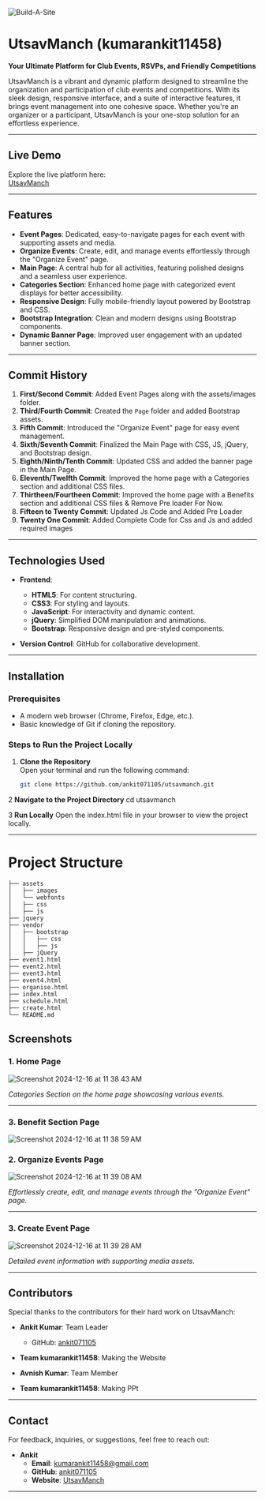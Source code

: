 ![Build-A-Site](https://i.imgur.com/nZPQ9If.png)
# **UtsavManch** (kumarankit11458)

**Your Ultimate Platform for Club Events, RSVPs, and Friendly Competitions**

UtsavManch is a vibrant and dynamic platform designed to streamline the organization and participation of club events and competitions. With its sleek design, responsive interface, and a suite of interactive features, it brings event management into one cohesive space. Whether you're an organizer or a participant, UtsavManch is your one-stop solution for an effortless experience.

---

## **Live Demo**

Explore the live platform here:  
[UtsavManch](https://utsav-manch.vercel.app/)

---

## **Features**

- **Event Pages**: Dedicated, easy-to-navigate pages for each event with supporting assets and media.  
- **Organize Events**: Create, edit, and manage events effortlessly through the "Organize Event" page.  
- **Main Page**: A central hub for all activities, featuring polished designs and a seamless user experience.  
- **Categories Section**: Enhanced home page with categorized event displays for better accessibility.  
- **Responsive Design**: Fully mobile-friendly layout powered by Bootstrap and CSS.  
- **Bootstrap Integration**: Clean and modern designs using Bootstrap components.  
- **Dynamic Banner Page**: Improved user engagement with an updated banner section.

---

## **Commit History**

1. **First/Second Commit**: Added Event Pages along with the assets/images folder.  
2. **Third/Fourth Commit**: Created the `Page` folder and added Bootstrap assets.  
3. **Fifth Commit**: Introduced the "Organize Event" page for easy event management.  
4. **Sixth/Seventh Commit**: Finalized the Main Page with CSS, JS, jQuery, and Bootstrap design.  
5. **Eighth/Ninth/Tenth Commit**: Updated CSS and added the banner page in the Main Page.  
6. **Eleventh/Twelfth Commit**: Improved the home page with a Categories section and additional CSS files.
7.  **Thirtheen/Fourtheen Commit**: Improved the home page with a Benefits section and additional CSS files & Remove Pre loader For Now.
8.  **Fifteen to Twenty Commit**: Updated Js Code and Added Pre Loader
9.   **Twenty One  Commit**: Added Complete Code for Css and Js and added required images 

---

## **Technologies Used**

- **Frontend**:
  - **HTML5**: For content structuring.  
  - **CSS3**: For styling and layouts.  
  - **JavaScript**: For interactivity and dynamic content.  
  - **jQuery**: Simplified DOM manipulation and animations.  
  - **Bootstrap**: Responsive design and pre-styled components.

- **Version Control**: GitHub for collaborative development.  

---

## **Installation**

### Prerequisites

- A modern web browser (Chrome, Firefox, Edge, etc.).  
- Basic knowledge of Git if cloning the repository.  

### Steps to Run the Project Locally

1. **Clone the Repository**  
   Open your terminal and run the following command:  
   ```bash
   git clone https://github.com/ankit071105/utsavmanch.git

2 **Navigate to the Project Directory**
cd utsavmanch

3 **Run Locally**
Open the index.html file in your browser to view the project locally.



---
# Project Structure
  ```
├── assets
│   ├── images
│   └── webfonts
│   ├── css
│   ├── js
├── jquery
├── vendor
│   ├── bootstrap
│   │   ├── css
│   │   ├── js
│   ├── jQuery
├── event1.html
├── event2.html
├── event3.html
├── event4.html
├── organise.html
├── index.html
├── schedule.html
├── create.html
└── README.md
  ```





## **Screenshots**

### **1. Home Page**

![Screenshot 2024-12-16 at 11 38 43 AM](https://github.com/user-attachments/assets/46582052-6152-4310-bf22-9a1db431637f)


*Categories Section on the home page showcasing various events.*

---
### **3. Benefit Section Page**

![Screenshot 2024-12-16 at 11 38 59 AM](https://github.com/user-attachments/assets/756c02d2-0caa-4075-9658-8d1a174eaa6e)


### **2. Organize Events Page**

![Screenshot 2024-12-16 at 11 39 08 AM](https://github.com/user-attachments/assets/d58ba801-6ace-4153-aa21-f0de3939178c)


*Effortlessly create, edit, and manage events through the "Organize Event" page.*

---

### **3.  Create Event Page**


![Screenshot 2024-12-16 at 11 39 28 AM](https://github.com/user-attachments/assets/7c67ac40-2735-4bed-a399-872ba56b591f)

*Detailed event information with supporting media assets.*

---

## **Contributors**
Special thanks to the contributors for their hard work on UtsavManch:  

- **Ankit Kumar**: Team Leader  
  - GitHub: [ankit071105](https://github.com/ankit071105)  

- **Team kumarankit11458**: Making the Website 

- **Avnish Kumar**: Team Member    
- **Team kumarankit11458**: Making PPt 
---

## **Contact**

For feedback, inquiries, or suggestions, feel free to reach out:  

- **Ankit**  
  - **Email**: kumarankit11458@gmail.com 
  - **GitHub**: [ankit071105](https://github.com/ankit071105)  
  - **Website**: [UtsavManch](https://utsav-manch.vercel.app/)

---


